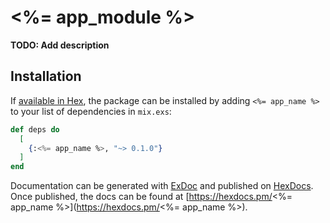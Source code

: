 # <%= app_module %>

**TODO: Add description**

## Installation

If [available in Hex](https://hex.pm/docs/publish), the package can be installed
by adding `<%= app_name %>` to your list of dependencies in `mix.exs`:

```elixir
def deps do
  [
    {:<%= app_name %>, "~> 0.1.0"}
  ]
end
```

Documentation can be generated with [ExDoc](https://github.com/elixir-lang/ex_doc)
and published on [HexDocs](https://hexdocs.pm). Once published, the docs can
be found at [https://hexdocs.pm/<%= app_name %>](https://hexdocs.pm/<%= app_name %>).
